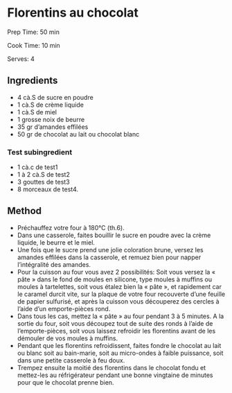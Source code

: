 # Florentins au chocolat

Prep Time: 50 min

Cook Time: 10 min

Serves: 4

## Ingredients

- 4 cà.S de sucre en poudre
- 1 cà.S de crème liquide
- 1 cà.S de miel
- 1 grosse noix de beurre
- 35 gr d’amandes effilées
- 50 gr de chocolat au lait ou chocolat blanc

### Test subingredient

- 1 cà.c de test1
- 1 à 2 cà.S de test2
- 3 gouttes de test3
- 8 morceaux de test4.

## Method

- Préchauffez votre four à 180°C (th.6).
- Dans une casserole, faites bouillir le sucre en poudre avec la crème liquide, le beurre et le miel.
- Une fois que le sucre prend une jolie coloration brune, versez les amandes effilées dans la casserole, et remuez bien pour napper l’intégralité des amandes.
- Pour la cuisson au four vous avez 2 possibilités: Soit vous versez la « pâte » dans le fond de moules en silicone, type moules à muffins ou moules à tartelettes, soit vous étalez bien la « pâte », et rapidement car le caramel durcit vite, sur la plaque de votre four recouverte d’une feuille de papier sulfurisé, et après la cuisson vous découperez des cercles à l’aide d’un emporte-pièces rond.
- Dans tous les cas, mettez la « pâte » au four pendant 3 à 5 minutes. A la sortie du four, soit vous découpez tout de suite des ronds à l’aide de l’emporte-pièces, soit vous laissez refroidir les florentins avant de les démouler de vos moules à muffins.
- Pendant que les florentins refroidissent, faites fondre le chocolat au lait ou blanc soit au bain-marie, soit au micro-ondes à faible puissance, soit dans une petite casserole à feu doux.
- Trempez ensuite la moitié des florentins dans le chocolat fondu et mettez-les au réfrigérateur pendant une bonne vingtaine de minutes pour que le chocolat prenne bien.
